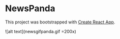 # NewsPanda

This project was bootstrapped with [Create React App](https://github.com/facebook/create-react-app).

![alt text](newsgifpanda.gif =200x)
